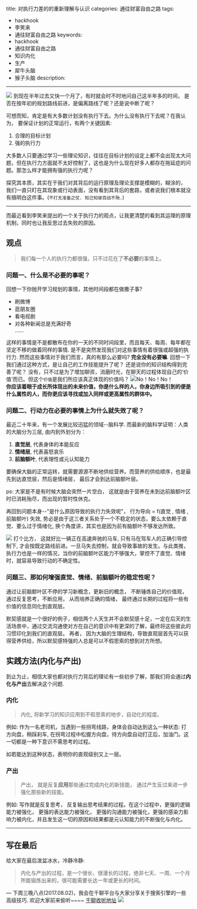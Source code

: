 title: 对执行力差的的重新理解与认识
categories: 通往财富自由之路
tags:
  - hackhook
  - 李笑来
  - 通往财富自由之路
keywords:
  - hackhook
  - 通往财富自由之路
  - 知识内化
  - 生产
  - 犀牛头脑
  - 猴子头脑
description:
---
![](http://7wy48o.com1.z0.glb.clouddn.com/2017-07-26-101458.jpg)
到现在半年过去又快一个月了，有时就会时不时地问自己这半年多的时间， 是否在按年初的规划路线前进，是偏离路线了呢？还是说中断了呢？

可想而知，肯定是有大多数计划没有执行下去。为什么没有执行下去呢？在我认为， 要保证计划的正常运行，有两个关键因素: 
1. 合理的目标计划
2. 强的执行力
  
大多数人只要通过学习一些理论知识，往往在目标计划的设定上都不会出现太大问题，但在执行力方面就不太好控制了，这也是为什么现在好多人都存在拖延症的问题。那怎么样才能拥有强的执行力呢？
<!--more-->
探究其本质，其实在于我们对其背后的运行原理及理论支撑是模糊的，糊涂的， 我们一直只盯在其现象或行动表面，没有看到其背后的套路，或者说我们根本就没有搞明白这件事。(`不打无准备之仗. 知己知彼百战不殆.`)


---
而最近看到李笑来提出的一个关于执行力的观点，让我更清楚的看到其运理的原理机制，同时也让我反思过去失败的原因。

## 观点
> 我们每一个人的执行力都很强，只不过花在了**不必要**的事情上。

### 问题一、什么是不必要的事呢？
回想一下你抛开学习规划的事情，其他时间段都在做撒子事?
- 刷微博
- 逛朋友圈
- 看电视剧
- 对各种新闻总是充满好奇  
……  

这样的事情是不是都散布在你的一天的不同时间段里，而且每天、每周、每年都在坚定不移的做着同样的事情. 是不是突然发现我们对这些事情有着很强或超强的执行力. 然而这些事情对于我们而言，真的有那么必要吗? 
**完全没有必要嘛**. 
回想一下我们通过这种方式，是让自己的工作技能提升了呢？ 还是说你的知识结构得到完善了呢？
没有，只不过是为了增加聊资，消磨时光，在聊天的过程体现自己的‘价值’而已。但这个`价值`是我们所应该真正体现的价值吗？
![No！No！No！](http://7wy48o.com1.z0.glb.clouddn.com/2017-07-26-IMG_4614.GIF "No！No！No！")  
**你应该着眼于成长所体现出的未来价值，你是什么样的人，你身边所吸引到的便是什么属性的人，而你更应该寻找或加入同样或更高属性的群体中。**

### 问题二、行动力在必要的事情上为什么就失效了呢？
最近二十年来，有一个发展比较迅猛的领域--脑科学. 而最新的脑科学证明：人类的大脑分为三层, 由内到外划分为：
1. **直觉层**, 代表身体的本能反应
2. **情绪层**, 代表喜怒哀乐
3. **前脑额叶**, 代表理性或元认知能力

要确保大脑的正常运转，就需要源源不断地供给营养。而营养的供给顺序，也是最先到达直觉层，然后是情绪层， 最后才会到达前脑额叶层。

ps: 大家是不是有时候大脑会突然一片空白， 这就是由于营养在未到达前脑额叶区时已消耗殆尽，而出现的暂时性休克。

再回到问题本身--"是什么原因导致的执行力失效呢"，
	行为导向 = f(直觉 ,  情绪 , 前脑额叶)
失效, 势必是由于这三者关系处于一个不稳定的状态，要么太依赖于直觉、要么过于情绪化, 换个角度讲，其实也是因为前有脑额叶不够发达所致。

![](http://7wy48o.com1.z0.glb.clouddn.com/2017-07-26-073509.jpg)
打个比方， 这就好比一辆正在高速奔驰的马车, 只有马在驾车人的正确引导控制下, 才会按既定路线前进。一旦马失去控制，就会导致事故的发生。与此类推，执行力也是一样的情况，当你的前脑额叶区能力不够强大，掌控不了直觉、情绪时，就容易导致行动的不确定性。

### 问题三、那如何增强直觉、情绪、前脑额叶的稳定性呢？
通过让前脑额叶区不停的学习新概念，更新旧的概念， 不断锤炼自己的价值观， 通过反复思考，不断应用， 从而培养正确的情绪， 最终通过长期的过程将一些有价值的信息同化到直观层。

默契感就是一个很好的例子，相信两个人天生并不会默契感十足，一定在后天的生活场景中，通过交流沟通使对方在自己的意识中有更深的了解，最终将这些彼此的习惯印化到我们的直观层。
再者， 因为大脑的生理结构，导致直观层首先可以获得营养供给，所以默契感特强的人总是可以不假思索的想到对方所想。

## 实践方法(内化与产出)
到止为止，相信大家也都对执行力背后的理论有一些初步了解，那我们将会通过**内化与产出**去解决这个问题.
### 内化
> 内化, 将新学习的知识应用到不假思索的地步，自动化的程度。

例如: 作为一名老司机，当遇到一些拐弯线路，身体会自动达到这么一种状态: 打方向盘，稍踩刹车,  在拐弯过程中松握方向盘，待方向盘自动打正后，加油门。这一切都是一种下意识不需思考的过程。  

如若能达到这种状态，表明你的直观级别又上一层。
### 产出
> 产出， 就是反复**应用**那些通过完成内化的新技能， 通过产生反过来进一步强化那些新的技能。  

例如: 写作就是反复思考， 反复输出思考结果的过程。在这个过程中，更强的逻辑能力被强化， 更强的表达能力被强化， 更强的沟通能力被强化，更强的感染力影响力被内化，并且发生这一切的原因和结果都是元认知能力的不断强化与内化。

---

## 写在最后
给大家在最后泼盆冰水，冷静冷静:
> 内化与产出的过程，是一个很长、很漫长的过程，绝非七天、一周、一个月所能锻炼出来的，很可能需要长达一年或更长的时间。


—
下周三晚八点(2017.08.02)，我会在千聊平台与大家分享关于搜索引擎的一些高级技巧. 欢迎大家前来偷听~~~~
[千聊收听地址](https://m.qlchat.com/topic/360000022079148.htm?preview=Y&intoPreview=Y&utm_source=hackhook-blog&utm_medium=web)
![](http://7wy48o.com1.z0.glb.clouddn.com/2017-07-26-%E6%8E%A8%E5%B9%BF%E9%93%BE%E6%8E%A5.jpeg)